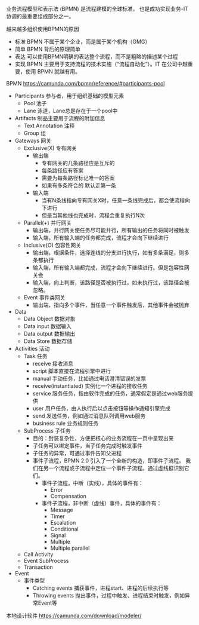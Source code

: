 
业务流程模型和表示法 (BPMN) 是流程建模的全球标准，
也是成功实现业务-IT 协调的最重要组成部分之一。

越来越多组织使用BPMN的原因
- 标准 BPMN 不属于某个企业，而是属于某个机构（OMG）
- 简单 BPMN 背后的原理简单
- 表达 可以使用BPMN明确的表达整个流程，而不是粗略的描述某个过程
- 实现 BPMN 主要用于支持流程的技术实施（“流程自动化”）。IT 在公司中越重要，使用 BPMN 就越有用。



BPMN https://camunda.com/bpmn/reference/#participants-pool

- Participants 参与者，用于组织基础的模型元素
    - Pool 池子
    - Lane 泳道，Lane总是存在于一个pool中
- Artifacts 制品主要用于流程的附加信息
    - Text Annotation 注释   
    - Group 组 
- Gateways 网关
    - Exclusive(X) 专有网关
        - 输出端
            - 专有网关的几条路径应是互斥的
            - 每条路径应有答案
            - 需要为每条路径标记唯一的答案
            - 如果有多条符合的 默认走第一条
        - 输入端
            - 当有N条线指向专有网关X时，任意一条线完成后，都会使流程向下进行
            - 但是当其他线也完成时，流程会重复执行N次
    - Parallel(+) 并行网关
        - 输出端，并行网关使任务尽可能并行，所有输出的任务将同时被触发
        - 输入端，所有输入端的任务都完成，流程才会向下继续进行
    - Inclusive(O) 包容性网关 
        - 输出端，根据条件，选择连线的分支进行执行，如有多条满足，则多条都执行
        - 输入端，所有输入端都完成，流程才会向下继续进行。但是包容性网关会
        - 输入端，向上判断，该路径是否被执行过，如未执行过，该路径会被忽略。
    - Event 事件类网关
        - 输出端，指向多个事件，当任意一个事件触发后，其他事件会被抛弃
- Data 
    - Data Object 数据对象
    - Data input 数据输入
    - Data output 数据输出
    - Data Store 数据存储
- Activities 活动
    - Task 任务
        - receive 接收消息
        - script 脚本直接在流程引擎中进行
        - manual 手动任务，比如通过电话澄清错误的发票
        - receive(instantiated) 实例化一个进程的接收任务
        - service 服务任务，指由软件完成的任务，通常假定是通过web服务提供
        - user 用户任务，由人执行后以点击按钮等操作通知引擎完成
        - send 发送任务，例如通过消息队列调用web服务
        - business rule 业务规则任务
    - SubProcess 子任务
        - 目的：封装复杂性，方便把核心的业务流程在一页中呈现出来
        - 子任务可以绑定事件，当子任务完成时触发事件
        - 子任务的异常，可通过事件告知父进程
        - 事件子流程，BPMN 2.0 引入了一个全新的构造，即事件子流程。
        我们在另一个流程或子流程中定位一个事件子流程。通过虚线框识别它们。
            - 事件子流程，中断（实线），具体的事件有：
                - Error
                - Compensation
            - 事件子流程，非中断（虚线）事件，具体的事件有：
                - Message
                - Timer
                - Escalation
                - Conditional
                - Signal
                - Multiple
                - Multiple parallel
    - Call Activity 
    - Event SubProcess
    - Transaction
- Event
    - 事件类型
        - Catching events 捕获事件，进程start、进程的后续执行等
        - Throwing events 抛出事件，过程中触发、进程结束时触发，例如异常Event等
    
    
    
本地设计软件
https://camunda.com/download/modeler/